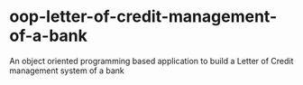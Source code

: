 # oop-letter-of-credit-management-of-a-bank
An object oriented programming based application to build a Letter of Credit management system of a bank
